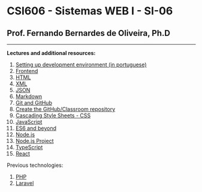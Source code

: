 # CSI606 - Sistemas WEB I - SI-06

## Prof. Fernando Bernardes de Oliveira, Ph.D  

---

**Lectures and additional resources:**

1. [Setting up development environment (in portuguese)](./setting-environment-nodejs.md)
1. [Frontend](frontend.md)
1. [HTML](html.md)
1. [XML](xml.md)
1. [JSON](json.md)
1. [Markdown](markdown.md)
1. [Git and GitHub](git-and-github.md)
1. [Create the GitHub/Classroom repository](create-classroom-repository.md)
1. [Cascading Style Sheets - CSS](css.md)
1. [JavaScript](javascript.md)
1. [ES6 and beyond](./jses6-and-beyond.md)
1. [Node.js](./nodejs.md)
1. [Node.js Project](./nodejs-project.md)
1. [TypeScript](./typescript.md)
1. [React](./react.md)

Previous technologies:

1. [PHP](php.md)
1. [Laravel](laravel.md)
